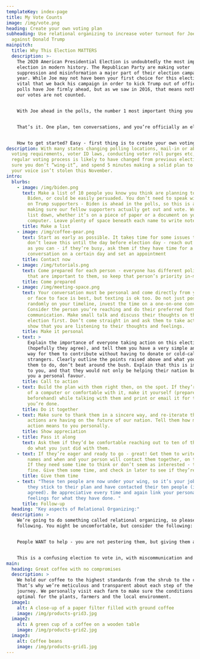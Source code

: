 ```yaml
---
templateKey: index-page
title: My Vote Counts
image: /img/vote.png
heading: Create your own voting plan
subheading: Use relational organizing to increase voter turnout for Joe Biden
  against Donald Trump
mainpitch:
  title: Why This Election MATTERS
  description: >-
    The 2020 American Presidential Election is undoubtedly the most important
    election in modern history. The Republican Party are making voter
    suppression and misinformation a major part of their election campaign this
    year. While Joe may not have been your first choice for this election, it’s
    vital that we back his campaign in order to kick Trump out of office. The
    polls have Joe firmly ahead, but as we saw in 2016, that means nothing if
    our votes are not counted. 


    With Joe ahead in the polls, the number 1 most important thing you can do in this election is make sure that you and the people around you turn out to cast your vote for Joe, and make sure it’s counted. The best way to do this is create a voting plan to make sure your voice isn’t stolen by dirty tricks, talk with 10 people in your life to make sure they’ve done the same - then ask them to reach out to 10 of their friends.


    That’s it. One plan, ten conversations, and you’re officially an election rockstar!


    How to get started? Easy - first thing is to create your own voting plan to guarantee your vote will be counted. 
description: With many states changing polling locations, mail-in or absentee
  voting requirements, voter ID laws, conducting voter roll purges etc, your
  regular voting process is likely to have changed from previous elections. Make
  sure you don’t “wing-it”, and spend 5 minutes making a solid plan to make sure
  your voice isn’t stolen this November.
intro:
  blurbs:
    - image: /img/biden.png
      text: Make a list of 10 people you know you think are planning to vote for
        Biden, or could be easily persuaded. You don’t need to speak with rusted
        on Trump supporters - Biden is ahead in the polls, so this is about
        making sure our fellow supporters actually get out and vote. Write this
        list down, whether it’s on a piece of paper or a document on your
        computer. Leave plenty of space beneath each name to write notes.
      title: Make a list
    - image: /img/coffee-gear.png
      text: Start as early as possible. It takes time for some issues to marinate, so
        don’t leave this until the day before election day - reach out as soon
        as you can - if they’re busy, ask them if they have time for a 15 minute
        conversation on a certain day and set an appointment
      title: Contact now
    - image: /img/tutorials.png
      text: Come prepared for each person - everyone has different policies and issues
        that are important to them, so keep that person’s priority in-mind
      title: Come prepared
    - image: /img/meeting-space.png
      text: Your conversation must be personal and come directly from you. Phone call
        or face to face is best, but texting is ok too. Do not just post
        randomly on your timeline, invest the time on a one-on-one conversation.
        Consider the person you’re reaching and do their preferred form of
        communication. Make small talk and discuss their thoughts on the
        election first. Don’t come straight in and ask them to take action, but
        show that you are listening to their thoughts and feelings.
      title: Make it personal
    - text: >
        Explain the importance of everyone taking action on this election
        (hopefully they agree), and tell them you have a very simple and easy
        way for them to contribute without having to donate or cold-call
        strangers. Clearly outline the points raised above and what you want
        them to do, don’t beat around the bush. Explain that this is important
        to you, and that they would not only be helping their nation but doing
        you a personal favour. 
      title: Call to action
    - text: Build the plan with them right then, on the spot. If they’re not in front
        of a computer or comfortable with it, make it yourself (prepare yourself
        beforehand) while talking with them and print or email it for them once
        you’re done.
      title: Do it together
    - text: Make sure to thank them in a sincere way, and re-iterate the impact their
        actions are having on the future of our nation. Tell them how much their
        action means to you personally.
      title: Show appreciation
    - title: Pass it along
      text: Ask them if they’d be comfortable reaching out to ten of their friends to
        do what you just did with them.
    - text: If they’re eager and ready to go - great! Get them to write down the ten
        names and when and your person will contact them together, on the spot.
        If they need some time to think or don’t seem as interested - that’s
        fine. Give them some time, and check in later to see if they’re ready.
      title: Give them time
    - text: "These ten people are now under your wing, so it’s your job to make sure
        they stick to their plan and have contacted their ten people (if they
        agreed). Be appreciative every time and again link your personal
        feelings for what they have done. "
      title: Follow-up
  heading: "Key aspects of Relational Organizing:"
  description: >
    We’re going to do something called relational organizing, so please do the
    following. You might be uncomfortable, but consider the following:


    People WANT to help - you are not pestering them, but giving them an opportunity to feel in control and that they are making a difference. Everybody feels helpless, and this is THE MOST important thing you can do. Letting them know that by doing this one thing they can rest easy knowing they made a serious contribution is giving them peace of mind. 


    This is a confusing election to vote in, with miscommunication and last minute changes happening all the time. Even if you know your contact is a reliable democrat, they still may not have their vote counted due to administrative errors. Having a plan beforehand will ensure their vote counts.
main:
  heading: Great coffee with no compromises
  description: >
    We hold our coffee to the highest standards from the shrub to the cup.
    That’s why we’re meticulous and transparent about each step of the coffee’s
    journey. We personally visit each farm to make sure the conditions are
    optimal for the plants, farmers and the local environment.
  image1:
    alt: A close-up of a paper filter filled with ground coffee
    image: /img/products-grid3.jpg
  image2:
    alt: A green cup of a coffee on a wooden table
    image: /img/products-grid2.jpg
  image3:
    alt: Coffee beans
    image: /img/products-grid1.jpg
---
```

